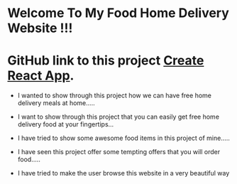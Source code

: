 # Welcome To My Food Home Delivery Website !!!

# GitHub link to this project [Create React App](https://github.com/programming-hero-web-course1/tourism-or-delivery-website-client-side-SumonShakder.git).

- I wanted to show through this project how we can have free home delivery meals at home.....

- I want to show through this project that you can easily get free home delivery food at your fingertips...

- I have tried to show some awesome food items in this project of mine.....

- I have seen this project offer some tempting offers that you will order food.....

- I have tried to make the user browse this website in a very beautiful way
